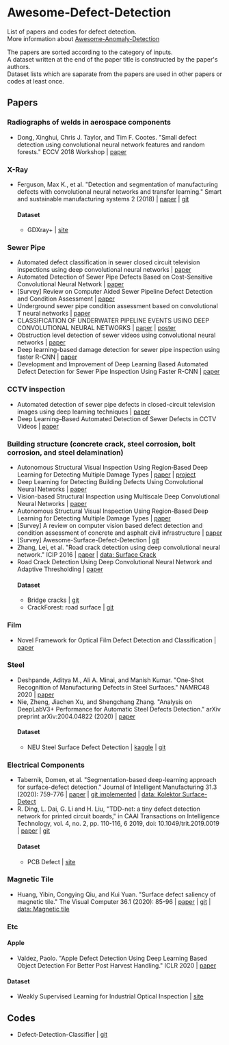 # Awesome-Defect-Detection
List of papers and codes for defect detection. \
More information about [Awesome-Anomaly-Detection](https://github.com/alina-mj/Awesome-Anomaly-Detection.git)

The papers are sorted according to the category of inputs. \
A dataset written at the end of the paper title is constructed by the paper's authors. \
Dataset lists which are saparate from the papers are used in other papers or codes at least once.


## Papers
### Radiographs of welds in aerospace components
  - Dong, Xinghui, Chris J. Taylor, and Tim F. Cootes. "Small defect detection using convolutional neural network features and random forests." ECCV 2018 Workshop | [paper](http://openaccess.thecvf.com/content_ECCVW_2018/papers/11132/Dong_Small_Defect_Detection_Using_Convolutional_Neural_Network_Features_and_Random_ECCVW_2018_paper.pdf)


### X-Ray
- Ferguson, Max K., et al. "Detection and segmentation of manufacturing defects with convolutional neural networks and transfer learning." Smart and sustainable manufacturing systems 2 (2018) | [paper](https://arxiv.org/pdf/1808.02518.pdf) | [git](https://github.com/maxkferg/metal-defect-detection.git)
    #### Dataset
    - GDXray+ | [site](https://domingomery.ing.puc.cl/material/gdxray/)


### Sewer Pipe
- Automated defect classification in sewer closed circuit television inspections using deep convolutional neural networks | [paper](https://daneshyari.com/article/preview/6695634.pdf)
- Automated Detection of Sewer Pipe Defects Based on Cost-Sensitive Convolutional Neural Network | [paper](https://dl.acm.org/doi/pdf/10.1145/3372806.3372816)
- [Survey] Review on Computer Aided Sewer Pipeline Defect Detection and Condition Assessment | [paper](https://www.google.com/url?sa=t&rct=j&q=&esrc=s&source=web&cd=&ved=2ahUKEwiG7sSI8cPpAhUjE6YKHdlqBLMQFjABegQIBhAB&url=https%3A%2F%2Fwww.mdpi.com%2F2412-3811%2F4%2F1%2F10%2Fpdf&usg=AOvVaw0W0J9K22Mqv1AQZjcQBpPV)
- Underground sewer pipe condition assessment based on convolutional T neural networks | [paper](https://danglienminh.github.io/public/papers/Automation_19.pdf)
- CLASSIFICATION OF UNDERWATER PIPELINE EVENTS USING DEEP CONVOLUTIONAL NEURAL NETWORKS | [paper](http://www.pee.ufrj.br/index.php/pt/producao-academica/dissertacoes-de-mestrado/2017/2016033212-classification-of-underwater-pipeline-events-using-deep-convolutional-neural-networks/file) | [poster](https://sigport.org/sites/default/files/docs/ICASSP%20Poster-2017_FelipePetraglia.pdf)
- Obstruction level detection of sewer videos using convolutional neural networks | [paper](https://arxiv.org/pdf/2002.01284.pdf)
- Deep learning-based damage detection for sewer pipe inspection using faster R-CNN | [paper](http://programme.exordo.com/icccbe2018/delegates/presentation/271/)
- Development and Improvement of Deep Learning Based Automated Defect Detection for Sewer Pipe Inspection Using Faster R-CNN | [paper](https://www.springerprofessional.de/en/development-and-improvement-of-deep-learning-based-automated-def/15832316)


### CCTV inspection
- Automated detection of sewer pipe defects in closed-circuit television images using deep learning techniques | [paper](http://repository.ust.hk/ir/Record/1783.1-93997)
- Deep Learning–Based Automated Detection of Sewer Defects in CCTV Videos | [paper](https://ascelibrary.org/doi/abs/10.1061/%28ASCE%29CP.1943-5487.0000866)
  
  
### Building structure (concrete crack, steel corrosion, bolt corrosion, and steel delamination)
- Autonomous Structural Visual Inspection Using Region‐Based Deep Learning for Detecting Multiple Damage Types | [paper](https://onlinelibrary.wiley.com/doi/abs/10.1111/mice.12334) | [project](https://www.youngjincha.com/research/structural-health-monitoring/) 
- Deep Learning for Detecting Building Defects Using Convolutional Neural Networks | [paper](https://arxiv.org/pdf/1908.04392.pdf)
- Vision-based Structural Inspection using Multiscale Deep Convolutional Neural Networks | [paper](https://arxiv.org/pdf/1805.01055.pdf)
- Autonomous Structural Visual Inspection Using Region-Based Deep Learning for Detecting Multiple Damage Types | [paper](https://www.semanticscholar.org/paper/Autonomous-Structural-Visual-Inspection-Using-Deep-Cha-Choi/15a4e2a15f20ed77609a70fb268cbcfafa21df54)
- [Survey] A review on computer vision based defect detection and condition assessment of concrete and asphalt civil infrastructure | [paper](https://www.sciencedirect.com/science/article/abs/pii/S1474034615000208)
- [Survey] Awesome-Surface-Defect-Detection | [git](https://github.com/hesitationer/surface-defect-detection-1.git)
- Zhang, Lei, et al. "Road crack detection using deep convolutional neural network." ICIP 2016 | [paper](https://ieeexplore.ieee.org/document/7533052) | [data: Surface Crack](https://www.kaggle.com/arunrk7/surface-crack-detection)
- Road Crack Detection Using Deep Convolutional Neural Network and Adaptive Thresholding | [paper](https://ieeexplore.ieee.org/abstract/document/8814000?casa_token=P4qIU31gWecAAAAA:WVwty-Q1O9UBnw7ui42W_RyymFBwOHnJUEDCWi5CQCzsbeX-_dB4N9yC0T9JsrtCF-jleKson_Q)
    #### Dataset
    - Bridge cracks | [git](https://github.com/maweifei/Bridge_Crack_Image_Data.git)
    - CrackForest: road surface | [git](https://github.com/cuilimeng/CrackForest-dataset.git)


### Film
- Novel Framework for Optical Film Defect Detection and Classification | [paper](https://ieeexplore.ieee.org/stamp/stamp.jsp?tp=&arnumber=9043539)


### Steel
- Deshpande, Aditya M., Ali A. Minai, and Manish Kumar. "One-Shot Recognition of Manufacturing Defects in Steel Surfaces." NAMRC48 2020 | [paper](https://arxiv.org/pdf/2005.05815.pdf)
- Nie, Zheng, Jiachen Xu, and Shengchang Zhang. "Analysis on DeepLabV3+ Performance for Automatic Steel Defects Detection." arXiv preprint arXiv:2004.04822 (2020) | [paper](https://arxiv.org/pdf/2004.04822.pdf)
    #### Dataset
    - NEU Steel Surface Defect Detection | [kaggle](https://www.kaggle.com/c/severstal-steel-defect-detection) | [git](https://github.com/khornlund/severstal-steel-defect-detection.git)


### Electrical Components
- Tabernik, Domen, et al. "Segmentation-based deep-learning approach for surface-defect detection." Journal of Intelligent Manufacturing 31.3 (2020): 759-776 | [paper](https://link.springer.com/article/10.1007/s10845-019-01476-x) | [git implemented](https://github.com/Wslsdx/Deep-Learning-Approach-for-Surface-Defect-Detection.git) | [data: Kolektor Surface-Detect](https://www.vicos.si/Downloads/KolektorSDD)
- R. Ding, L. Dai, G. Li and H. Liu, "TDD-net: a tiny defect detection network for printed circuit boards," in CAAI Transactions on Intelligence Technology, vol. 4, no. 2, pp. 110-116, 6 2019, doi: 10.1049/trit.2019.0019 | [paper](https://ieeexplore.ieee.org/document/8757220) | [git](https://github.com/Ixiaohuihuihui/Tiny-Defect-Detection-for-PCB.git)
    #### Dataset
    - PCB Defect | [site](http://robotics.pkusz.edu.cn/resources/dataset/)


### Magnetic Tile
- Huang, Yibin, Congying Qiu, and Kui Yuan. "Surface defect saliency of magnetic tile." The Visual Computer 36.1 (2020): 85-96 | [paper](https://ieeexplore.ieee.org/document/8560423) | [git](https://github.com/abin24/Saliency-detection-toolbox.git) | [data: Magnetic tile](https://github.com/abin24/Magnetic-tile-defect-datasets..git)



### Etc
#### Apple
- Valdez, Paolo. "Apple Defect Detection Using Deep Learning Based Object Detection For Better Post Harvest Handling." ICLR 2020 | [paper](https://arxiv.org/pdf/2005.06089.pdf)
#### Dataset
- Weakly Supervised Learning for Industrial Optical Inspection | [site](https://hci.iwr.uni-heidelberg.de/content/weakly-supervised-learning-industrial-optical-inspection)



## Codes
- Defect-Detection-Classifier | [git](https://github.com/marooncn/Defect-Detection-Classifier.git)
